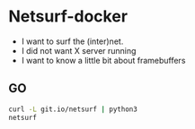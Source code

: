 # Netsurf-docker

* I want to surf the (inter)net.
* I did not want X server running
* I want to know a little bit about framebuffers

## GO

```bash
curl -L git.io/netsurf | python3
netsurf
```
